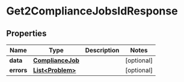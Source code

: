 

# Get2ComplianceJobsIdResponse


## Properties

| Name | Type | Description | Notes |
|------------ | ------------- | ------------- | -------------|
|**data** | [**ComplianceJob**](ComplianceJob.md) |  |  [optional] |
|**errors** | [**List&lt;Problem&gt;**](Problem.md) |  |  [optional] |



